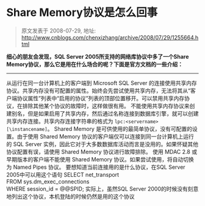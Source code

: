 # Share Memory协议是怎么回事 
> 原文发表于 2008-07-29, 地址: http://www.cnblogs.com/chenxizhang/archive/2008/07/29/1255664.html 


**细心的朋友会发现，SQL Server 2005所支持的网络库协议中多了一个Share Memory协议，那么它是用在什么场合的呢？下面是官方文档的一些介绍：**  

---

 

 从运行在同一台计算机上的客户端到 Microsoft SQL Server 的连接使用共享内存协议。共享内存没有可配置的属性。始终会先尝试使用共享内存，无法将其从“客户端协议属性”列表中“启用的协议”列表的顶部位置移开。可以禁用共享内存协议，在排除其他某个协议的故障时，这样做很有用。 不能使用共享内存协议来创建别名，但是如果启用了共享内存，然后通过名称连接到数据库引擎，就可以创建共享内存连接。共享内存连接字符串的格式为 `lpc:<servername>[\instancename]`。 Shared Memory 是可供使用的最简单协议，没有可配置的设置。由于使用 Shared Memory 协议的客户端仅可以连接到同一台计算机上运行的 SQL Server 实例，因此它对于大多数数据库活动而言是没用的。如果怀疑其他协议配置有误，请使用 Shared Memory 协议进行故障排除。 使用 MDAC 2.8 或早期版本的客户端不能使用 Shared Memory 协议。如果尝试使用，将自动切换为 Named Pipes 协议。 要想知道当前连接用的是什么协议，在SQL Server 2005中可以用这个语句 SELECT net\_transport   
FROM sys.dm\_exec\_connections   
WHERE session\_id = @@SPID; 实际上，虽然SQL Server 2000的时候没有刻意地列出这个协议，本机登陆的时候仍然是用的这个协议















